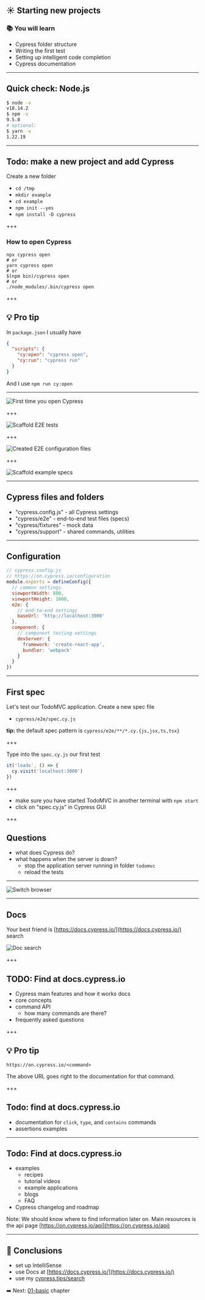 ## ☀️ Starting new projects

### 📚 You will learn

- Cypress folder structure
- Writing the first test
- Setting up intelligent code completion
- Cypress documentation

---

## Quick check: Node.js

```bash
$ node -v
v18.14.2
$ npm -v
9.5.0
# optional:
$ yarn -v
1.22.19
```

---

## Todo: make a new project and add Cypress

Create a new folder

- `cd /tmp`
- `mkdir example`
- `cd example`
- `npm init --yes`
- `npm install -D cypress`

+++

### How to open Cypress

```shell
npx cypress open
# or
yarn cypress open
# or
$(npm bin)/cypress open
# or
./node_modules/.bin/cypress open
```

+++

## 💡 Pro tip

In `package.json` I usually have

```json
{
  "scripts": {
    "cy:open": "cypress open",
    "cy:run": "cypress run"
  }
}
```

And I use `npm run cy:open`

---

![First time you open Cypress](./img/start1.png)

+++

![Scaffold E2E tests](./img/start2.png)

+++

![Created E2E configuration files](./img/start3.png)

+++

![Scaffold example specs](./img/start4.png)

---

## Cypress files and folders

- "cypress.config.js" - all Cypress settings
- "cypress/e2e" - end-to-end test files (specs)
- "cypress/fixtures" - mock data <!-- .element: class="fragment" -->
- "cypress/support" - shared commands, utilities <!-- .element: class="fragment" -->


---

## Configuration

```js
// cypress.config.js
// https://on.cypress.io/configuration
module.exports = defineConfig({
  // common settings
  viewportWidth: 800,
  viewportHeight: 1000,
  e2e: {
    // end-to-end settings
    baseUrl: 'http://localhost:3000'
  },
  component: {
    // component testing settings
    devServer: {
      framework: 'create-react-app',
      bundler: 'webpack'
    }
  }
})
```

---


## First spec

Let's test our TodoMVC application. Create a new spec file

- `cypress/e2e/spec.cy.js`

**tip:** the default spec pattern is `cypress/e2e/**/*.cy.{js,jsx,ts,tsx}`

+++

Type into the `spec.cy.js` our first test

```javascript
it('loads', () => {
  cy.visit('localhost:3000')
})
```

+++

- make sure you have started TodoMVC in another terminal with `npm start`
- click on "spec.cy.js" in Cypress GUI

+++

## Questions

- what does Cypress do?
- what happens when the server is down? <!-- .element: class="fragment" -->
  - stop the application server running in folder `todomvc`
  - reload the tests

---

![Switch browser](./img/switch-browser.png)

---

## Docs

Your best friend is [https://docs.cypress.io/](https://docs.cypress.io/) search

![Doc search](./img/docs-search.png)

+++

## TODO: Find at docs.cypress.io

- Cypress main features and how it works docs <!-- .element: class="fragment" -->
- core concepts <!-- .element: class="fragment" -->
- command API <!-- .element: class="fragment" -->
  - how many commands are there?
- frequently asked questions <!-- .element: class="fragment" -->

+++

## 💡 Pro tip

```text
https://on.cypress.io/<command>
```

The above URL goes right to the documentation for that command.

+++

## Todo: find at docs.cypress.io

- documentation for `click`, `type`, and `contains` commands
- assertions examples <!-- .element: class="fragment" -->

---

## Todo: Find at docs.cypress.io

- examples
  - recipes
  - tutorial videos
  - example applications
  - blogs
  - FAQ
- Cypress changelog and roadmap

Note:
We should know where to find information later on. Main resources is the api page [https://on.cypress.io/api](https://on.cypress.io/api)

---

## 🏁 Conclusions

- set up IntelliSense
- use Docs at [https://docs.cypress.io/](https://docs.cypress.io/)
- use my [cypress.tips/search](https://cypress.tips/search)

➡️ Next: [01-basic](?p=01-basic) chapter

